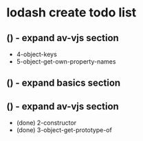 # lodash create todo list

## () - expand av-vjs section
* 4-object-keys
* 5-object-get-own-property-names

## () - expand basics section

## () - expand av-vjs section
* (done) 2-constructor
* (done) 3-object-get-prototype-of

